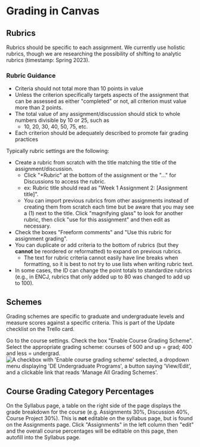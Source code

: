 # Grading in Canvas

## Rubrics
Rubrics should be specific to each assignment. We currently use holistic rubrics, though we are researching the
possibility of shifting to analytic rubrics (timestamp: Spring 2023).

### Rubric Guidance
* Criteria should not total more than 10 points in value
* Unless the criterion specifically targets aspects of the assignment that can be assessed as either "completed" or not,
all criterion must value more than 2 points.
* The total value of any assignment/discussion should stick to whole numbers divisible by 10 or 25, such as
  * 10, 20, 30, 40, 50, 75, etc.
* Each criterion should be adequately described to promote fair grading practices

Typically rubric settings are the following:
* Create a rubric from scratch with the title matching the title of the assignment/discussion.
  * Click "+Rubric" at the bottom of the assignment or the "..." for Discussions to access the rubric.
  * ex: Rubric title should read as "Week 1 Assignment 2: [Assignment title]".
  * You can import previous rubrics from other assignments instead of creating them from scratch each time but be aware
  that you may see a (1) next to the title. Click "magnifying glass" to look for another rubric, then click "use for this
  assignment" and then edit as necessary.
* Check the boxes "Freeform comments" and "Use this rubric for assignment grading".
* You can duplicate or add criteria to the bottom of rubrics (but they **cannot** be reordered or reformatted) to expand
on previous rubrics.
  * The text for rubric criteria cannot easily have line breaks when formatting, so it is best to not try to use lists
  when writing rubric text.
* In some cases, the ID can change the point totals to standardize rubrics (e.g., in ENCJ, rubrics that only added up to
80 was changed to add up to 100).

## Schemes
Grading schemes are specific to graduate and undergraduate levels and measure scores against a specific criteria. This
is part of the Update checklist on the Trello card.

<procedure title="To enable a grading scheme:" id="enable-grading-scheme">
    <step>
        Go to the course settings.
    </step>
    <step>
        Check the box "Enable Course Grading Scheme".
    </step>
    <step>
        Select the appropriate grading scheme: courses of 500 and up = grad; 400 and less = undergrad.
        <img src="Grading Scheme.png" alt="A checkbox with 'Enable course grading scheme' selected, a dropdown menu displaying
'DE Undergraduate Programs', a button saying 'View/Edit', and a clickable link that reads 'Manage All Grading Schemes'."/>
    </step>
</procedure>

## Course Grading Category Percentages
On the Syllabus page, a table on the right side of the page displays the grade breakdown for the course (e.g. Assignments
30%, Discussion 40%, Course Project 30%). This is **not** editable on the syllabus page, but is found on the Assignments
page. Click "Assignments" in the left column then "edit" and the overall course percentages will be editable on this page,
then autofill into the Syllabus page.